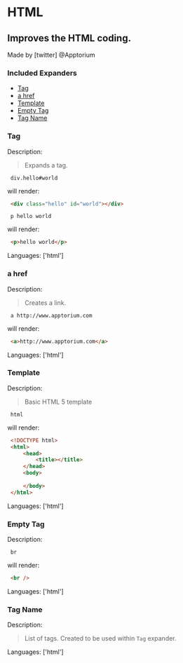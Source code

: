 # HTML

## Improves the HTML coding.

Made by [twitter] @Apptorium

### Included Expanders

- [Tag](#tag)
- [a href](#a-href)
- [Template](#template)
- [Empty Tag](#empty-tag)
- [Tag Name](#tag-name)

### Tag

Description:

> Expands a tag.

` div.hello#world`

will render:


```html
 <div class="hello" id="world"></div>
```

` p hello world`

will render:


```html
 <p>hello world</p>
```

Languages: ['html']



### a href

Description:

> Creates a link.

` a http://www.apptorium.com`

will render:


```html
 <a>http://www.apptorium.com</a>
```

Languages: ['html']



### Template

Description:

> Basic HTML 5 template

` html`

will render:


```html
 <!DOCTYPE html>
 <html>
     <head>
         <title></title>
     </head>
     <body>
         
     </body>
 </html>
```

Languages: ['html']



### Empty Tag

Description:

` br`

will render:


```html
 <br />
```

Languages: ['html']



### Tag Name

Description:

> List of tags. Created to be used within `Tag` expander.

Languages: ['html']



